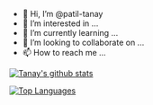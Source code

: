 - 👋 Hi, I’m @patil-tanay
- 👀 I’m interested in ...
- 🌱 I’m currently learning ...
- 💞️ I’m looking to collaborate on ...
- 📫 How to reach me ...


[![Tanay's github stats](https://github-readme-stats.vercel.app/api?username=patil-tanay)](https://github.com/patil-tanay/github-readme-stats)   

[![Top Languages](https://github-readme-stats.vercel.app/api/top-langs/?username=patil-tanay&layout=compact)](https://github.com/patil-tanay/github-readme-stats)


<!---
patil-tanay/patil-tanay is a ✨ special ✨ repository because its `README.md` (this file) appears on your GitHub profile.
You can click the Preview link to take a look at your changes.
--->
